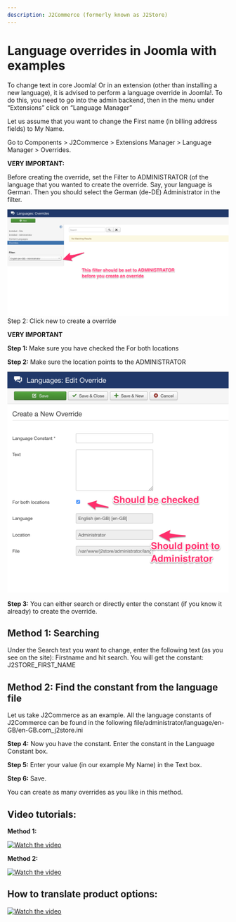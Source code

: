 ```yaml
---
description: J2Commerce (formerly known as J2Store)
---
```


# Language overrides in Joomla with examples

To change text in core Joomla! Or in an extension (other than installing a new language), it is advised to perform a language override in Joomla!. To do this, you need to go into the admin backend, then in the menu under “Extensions” click on “Language Manager”

Let us assume that you want to change the First name (in billing address fields) to My Name.

Go to Components > J2Commerce > Extensions Manager > Language Manager > Overrides.

**VERY IMPORTANT:**

Before creating the override, set the Filter to ADMINISTRATOR (of the language that you wanted to create the override. Say, your language is German. Then you should select the German (de-DE) Administrator in the filter.

![location filter](https://raw.githubusercontent.com/j2store/doc-images/master/translation/language-override-in-joomla-with-examples/location_filter.png) Step 2: Click new to create a override

**VERY IMPORTANT**

**Step 1:** Make sure you have checked the For both locations

**Step 2:** Make sure the location points to the ADMINISTRATOR

![override screen](https://raw.githubusercontent.com/j2store/doc-images/master/translation/language-override-in-joomla-with-examples/override_screen.png)&#x20;

**Step 3:** You can either search or directly enter the constant (if you know it already) to create the override.

## Method 1: Searching <a href="#method-1-searching" id="method-1-searching"></a>

Under the Search text you want to change, enter the following text (as you see on the site): Firstname and hit search. You will get the constant: J2STORE\_FIRST\_NAME

## Method 2: Find the constant from the language file <a href="#method-2-find-the-constant-from-the-language-file" id="method-2-find-the-constant-from-the-language-file"></a>

Let us take J2Commerce as an example. All the language constants of J2Commerce can be found in the following file/administrator/language/en-GB/en-GB.com\_j2store.ini

**Step 4:** Now you have the constant. Enter the constant in the Language Constant box.

**Step 5:** Enter your value (in our example My Name) in the Text box.

**Step 6:** Save.

You can create as many overrides as you like in this method.

## Video tutorials: <a href="#video-tutorials" id="video-tutorials"></a>

**Method 1:**

[![Watch the video](https://img.youtube.com/vi/q-QXbSPLiA0/hqdefault.jpg)](https://www.youtube.com/watch?v=q-QXbSPLiA0)

**Method 2:**

[![Watch the video](https://img.youtube.com/vi/xrLXBHnFASc/hqdefault.jpg)](https://www.youtube.com/watch?v=xrLXBHnFASc)

## How to translate product options: <a href="#how-to-translate-product-options" id="how-to-translate-product-options"></a>

[![Watch the video](https://img.youtube.com/vi/snZgc3Fd_3Y/hqdefault.jpg)](https://www.youtube.com/watch?v=snZgc3Fd_3Y)
